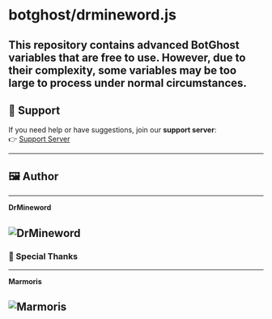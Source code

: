 # botghost/drmineword.js

This repository contains **advanced BotGhost variables** that are **free to use**. However, due to their complexity, some variables may be **too large** to process under normal circumstances.
---
## 🔗 Support
If you need help or have suggestions, join our **support server**:  
👉 [Support Server](https://drmineword.github.io/botghost/support)

---

## 🖼️ Author 
---
**DrMineword**

![DrMineword](https://drmineword.github.io/botghost/repofiles/drmineword.png)  
---

### 🏅 Special Thanks  
---
**Marmoris**  

![Marmoris](https://drmineword.github.io/botghost/repofiles/marmois.gif)  
---

